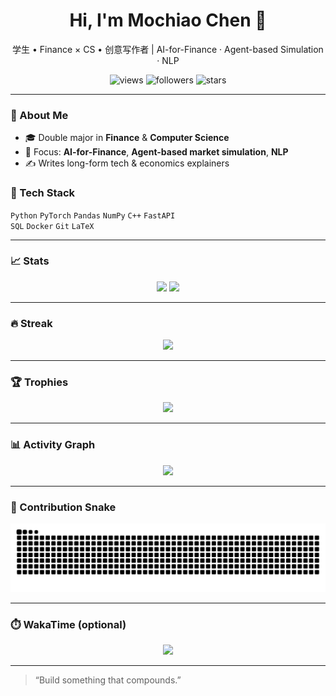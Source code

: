 <h1 align="center">Hi, I'm Mochiao Chen 👋</h1>
<p align="center">
  学生 • Finance × CS • 创意写作者 | AI-for-Finance · Agent-based Simulation · NLP
</p>

<!-- Badges -->
<p align="center">
  <img src="https://komarev.com/ghpvc/?username=MochiaoChen&label=Profile%20Views&color=0e75b6&style=flat" alt="views"/>
  <img src="https://img.shields.io/github/followers/MochiaoChen?style=social" alt="followers"/>
  <img src="https://img.shields.io/github/stars/MochiaoChen?affiliations=OWNER%2CCOLLABORATOR&style=social" alt="stars"/>
</p>

---

### 🚀 About Me
- 🎓 Double major in **Finance** & **Computer Science**
- 🧪 Focus: **AI-for-Finance**, **Agent-based market simulation**, **NLP**
- ✍️ Writes long-form tech & economics explainers

### 🧰 Tech Stack
`Python` `PyTorch` `Pandas` `NumPy` `C++` `FastAPI`  
`SQL` `Docker` `Git` `LaTeX`

---

### 📈 Stats
<p align="center">
  <img src="https://github-readme-stats.vercel.app/api?username=MochiaoChen&show_icons=true&theme=tokyonight&hide_border=true&rank_icon=github" height="160"/>
  <img src="https://github-readme-stats.vercel.app/api/top-langs/?username=MochiaoChen&layout=compact&theme=tokyonight&hide_border=true" height="160"/>
</p>

---

### 🔥 Streak
<p align="center">
  <img src="https://streak-stats.demolab.com?user=MochiaoChen&theme=tokyonight&hide_border=true" height="180"/>
</p>

---

### 🏆 Trophies
<p align="center">
  <img src="https://github-profile-trophy.vercel.app/?username=MochiaoChen&theme=onedark&row=1&column=7&no-frame=true" />
</p>

---

### 📊 Activity Graph
<p align="center">
  <img src="https://github-readme-activity-graph.vercel.app/graph?username=MochiaoChen&theme=tokyo-night&hide_border=true" />
</p>

---

### 🐍 Contribution Snake
<p align="center">
  <img src="https://raw.githubusercontent.com/MochiaoChen/MochiaoChen/output/snake.svg" alt="snake"/>
</p>

---

### ⏱️ WakaTime (optional)
<!-- 需要你在 WakaTime 开启公开统计，并设置用户名 -->
<p align="center">
  <img src="https://github-readme-stats.vercel.app/api/wakatime?username=YOUR_WAKATIME_USERNAME&theme=tokyonight&hide_border=true" />
</p>

---

> “Build something that compounds.”
